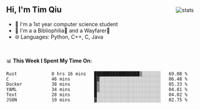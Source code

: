 <p>
<img src="https://github-readme-stats.vercel.app/api?username=qyxtim&show_icons=true&theme=onedark" alt="stats" align="right" style="padding-top:20px"/>
</p>

## Hi, I'm Tim Qiu

- 🔭 I'm a 1st year computer science student
- 🌱 I'm a a Bibliophilia📕 and a Wayfarer🚶
- 🌐 Languages: Python, C++, C, Java

<br>

📊 **This Week I Spent My Time On:**
<!--START_SECTION:waka-->

```text
Rust             8 hrs 16 mins   █████████████████▒░░░░░░░   69.08 %
C                46 mins         █▓░░░░░░░░░░░░░░░░░░░░░░░   06.48 %
Docker           38 mins         █▒░░░░░░░░░░░░░░░░░░░░░░░   05.33 %
YAML             34 mins         █▒░░░░░░░░░░░░░░░░░░░░░░░   04.81 %
Text             28 mins         █░░░░░░░░░░░░░░░░░░░░░░░░   04.02 %
JSON             19 mins         ▓░░░░░░░░░░░░░░░░░░░░░░░░   02.75 %
```

<!--END_SECTION:waka-->
